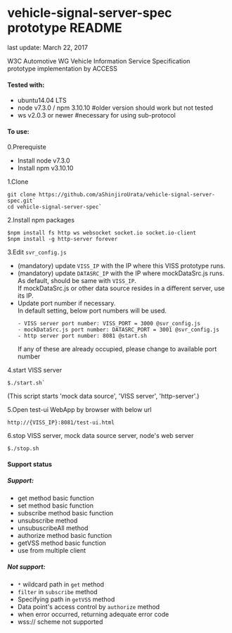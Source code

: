 # vehicle-signal-server-spec prototype README
last update: March 22, 2017 

W3C Automotive WG Vehicle Information Service Specification<br>
prototype implementation by ACCESS

#### Tested with:
* ubuntu14.04 LTS
* node v7.3.0  / npm 3.10.10 #older version should work but not tested
* ws v2.0.3 or newer #necessary for using sub-protocol

#### To use:

0.Prerequiste
- Install node v7.3.0
- Install npm v3.10.10

1.Clone
```
git clone https://github.com/aShinjiroUrata/vehicle-signal-server-spec.git`
cd vehicle-signal-server-spec`
```
2.Install npm packages
```
$npm install fs http ws websocket socket.io socket.io-client
$npm install -g http-server forever
```
3.Edit `svr_config.js`
- (mandatory) update `VISS_IP` with the IP where this VISS prototype runs.
- (mandatory) update `DATASRC_IP` with the IP where mockDataSrc.js runs.<br>
  As default, should be same with `VISS_IP`.<br>
  If mockDataSrc.js or other data source resides in a different server, use its IP.<br>
- Update port number if necessary.<br>
  In default setting, below port numbers will be used.<br>
   ```
   - VISS server port number: VISS_PORT = 3000 @svr_config.js
   - mockDataSrc.js port number: DATASRC_PORT = 3001 @svr_config.js
   - http server port number: 8081 @start.sh
   ```
  If any of these are already occupied, please change to available port number<br>

4.start VISS server
```
$./start.sh`
```
(This script starts 'mock data source', 'VISS server', 'http-server'.)

5.Open test-ui WebApp by browser with below url
```
http://{VISS_IP}:8081/test-ui.html
```
6.stop VISS server, mock data source server, node's web server
```
$./stop.sh
```

#### Support status

##### Support:
* get method basic function
* set method basic function
* subscribe method basic function
* unsubscribe method
* unsubuscribeAll method
* authorize method basic function
* getVSS method basic function
* use from multiple client

##### Not support:
* `*` wildcard path in `get` method
* `filter` in `subscribe` method
* Specifying path in `getVSS` method
* Data point's access control by `authorize` method
* when error occurred, returning adequate error code
* wss:// scheme not supported


